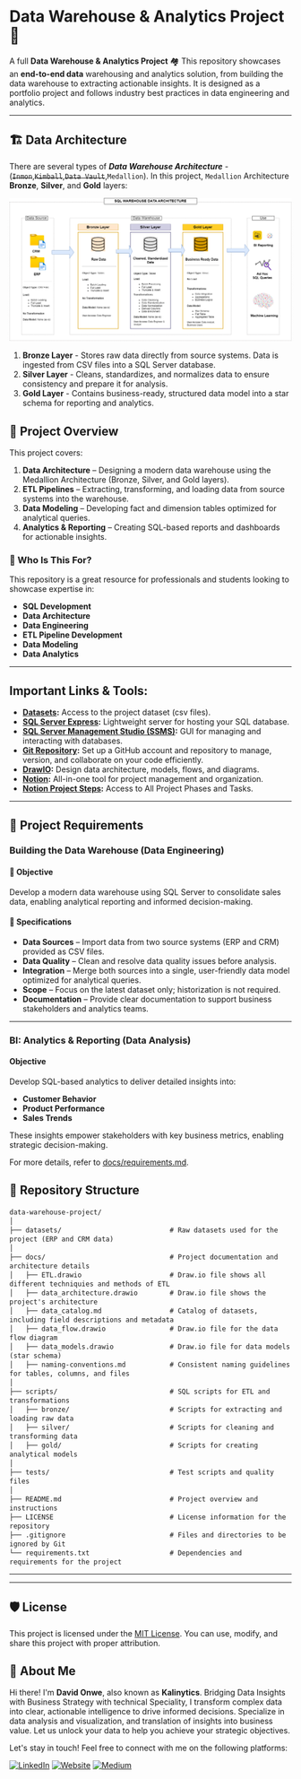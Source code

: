 # Data Warehouse & Analytics Project 🚀
A full **Data Warehouse & Analytics Project** 🏘
This repository showcases an **end-to-end data** warehousing and analytics solution, from building the data warehouse to extracting actionable insights. It is designed as a portfolio project and follows industry best practices in data engineering and analytics.

***

## 🏗️ Data Architecture
There are several types of ***Data Warehouse Architecture*** - (~~```Inmon```~~,~~```Kimball```~~,~~```Data Vault```~~,```Medallion```). In this project, ```Medallion``` Architecture **Bronze**, **Silver**, and **Gold** layers:

![Data Architecture](https://github.com/onwecdavid/sql-data-warehouse-project/blob/main/docs/sql_warehouse_data_architecture.png?raw=true)

1. **Bronze Layer** - Stores raw data directly from source systems. Data is ingested from CSV files into a SQL Server database.  
2. **Silver Layer** - Cleans, standardizes, and normalizes data to ensure consistency and prepare it for analysis.  
3. **Gold Layer** - Contains business-ready, structured data model into a star schema for reporting and analytics.  

## 📰 Project Overview  

This project covers:  

1. **Data Architecture** – Designing a modern data warehouse using the Medallion Architecture (Bronze, Silver, and Gold layers).  
2. **ETL Pipelines** – Extracting, transforming, and loading data from source systems into the warehouse.  
3. **Data Modeling** – Developing fact and dimension tables optimized for analytical queries.  
4. **Analytics & Reporting** – Creating SQL-based reports and dashboards for actionable insights.  

### 🎯 Who Is This For?  

This repository is a great resource for professionals and students looking to showcase expertise in:  

- **SQL Development**  
- **Data Architecture**  
- **Data Engineering**  
- **ETL Pipeline Development**  
- **Data Modeling**  
- **Data Analytics**

***

## Important Links & Tools:

- **[Datasets](datasets/):** Access to the project dataset (csv files).
- **[SQL Server Express](https://www.microsoft.com/en-us/sql-server/sql-server-downloads):** Lightweight server for hosting your SQL database.
- **[SQL Server Management Studio (SSMS)](https://learn.microsoft.com/en-us/sql/ssms/download-sql-server-management-studio-ssms?view=sql-server-ver16):** GUI for managing and interacting with databases.
- **[Git Repository](https://github.com/):** Set up a GitHub account and repository to manage, version, and collaborate on your code efficiently.
- **[DrawIO](https://www.drawio.com/):** Design data architecture, models, flows, and diagrams.
- **[Notion](https://www.notion.com/):** All-in-one tool for project management and organization.
- **[Notion Project Steps](https://goofy-sale-e49.notion.site/Data-Warehouse-Project-1a16f060f9e08044a1cec3c3f2b97882):** Access to All Project Phases and Tasks.

***

## 🚀 Project Requirements  

### Building the Data Warehouse (Data Engineering)  

#### 🎯 Objective  
Develop a modern data warehouse using SQL Server to consolidate sales data, enabling analytical reporting and informed decision-making.  

#### 📌 Specifications  
- **Data Sources** – Import data from two source systems (ERP and CRM) provided as CSV files.  
- **Data Quality** – Clean and resolve data quality issues before analysis.  
- **Integration** – Merge both sources into a single, user-friendly data model optimized for analytical queries.  
- **Scope** – Focus on the latest dataset only; historization is not required.  
- **Documentation** – Provide clear documentation to support business stakeholders and analytics teams.  

***

### BI: Analytics & Reporting (Data Analysis)

#### Objective
Develop SQL-based analytics to deliver detailed insights into:
- **Customer Behavior**
- **Product Performance**
- **Sales Trends**

These insights empower stakeholders with key business metrics, enabling strategic decision-making.  

For more details, refer to [docs/requirements.md](docs/requirements.md).

## 📂 Repository Structure
```
data-warehouse-project/
│
├── datasets/                           # Raw datasets used for the project (ERP and CRM data)
│
├── docs/                               # Project documentation and architecture details
│   ├── ETL.drawio                      # Draw.io file shows all different techniquies and methods of ETL
│   ├── data_architecture.drawio        # Draw.io file shows the project's architecture
│   ├── data_catalog.md                 # Catalog of datasets, including field descriptions and metadata
│   ├── data_flow.drawio                # Draw.io file for the data flow diagram
│   ├── data_models.drawio              # Draw.io file for data models (star schema)
│   ├── naming-conventions.md           # Consistent naming guidelines for tables, columns, and files
│
├── scripts/                            # SQL scripts for ETL and transformations
│   ├── bronze/                         # Scripts for extracting and loading raw data
│   ├── silver/                         # Scripts for cleaning and transforming data
│   ├── gold/                           # Scripts for creating analytical models
│
├── tests/                              # Test scripts and quality files
│
├── README.md                           # Project overview and instructions
├── LICENSE                             # License information for the repository
├── .gitignore                          # Files and directories to be ignored by Git
└── requirements.txt                    # Dependencies and requirements for the project
```
---

***

## 🛡️ License

This project is licensed under the [MIT License](LICENSE). You can use, modify, and share this project with proper attribution.

## 🌟 About Me

Hi there! I'm **David Onwe**, also known as **Kalinytics**. Bridging Data Insights with Business Strategy with technical Speciality, I transform complex data into clear, actionable intelligence to drive informed decisions. Specialize in data analysis and visualization, and translation of insights into business value. Let us unlock your data to help you achieve your strategic objectives.

Let's stay in touch! Feel free to connect with me on the following platforms:

[![LinkedIn](https://img.shields.io/badge/LinkedIn-0077B5?style=for-the-badge&logo=linkedin&logoColor=white)](https://www.linkedin.com/in/davidonwe/)
[![Website](https://img.shields.io/badge/Website-000000?style=for-the-badge&logo=google-chrome&logoColor=white)](https://davidonwe.netlify.app/)
[![Medium](https://img.shields.io/badge/Newsletter-FF5722?style=for-the-badge&logo=substack&logoColor=white)](https://medium.com/@onwecdavid)

